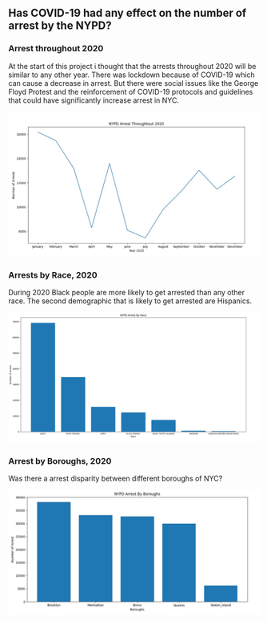 ## Has COVID-19 had any effect on the number of arrest by the NYPD?

### Arrest throughout 2020

At the start of this project i thought that the arrests throughout 2020 will be similar to any other year. There was lockdown because of COVID-19 which can cause a decrease in arrest. But there were social issues like the George Floyd Protest and the reinforcement of COVID-19 protocols and guidelines that could have significantly increase arrest in NYC.

![vis1](/graph2.jpg)

### Arrests by Race, 2020

During 2020 Black people are more likely to get arrested than any other race. The second demographic that is likely to get arrested are Hispanics.

![vis2](/graph3.jpg)

### Arrest by Boroughs, 2020

Was there a arrest disparity between different boroughs of NYC? 

![vis3](/graph1.jpg)
